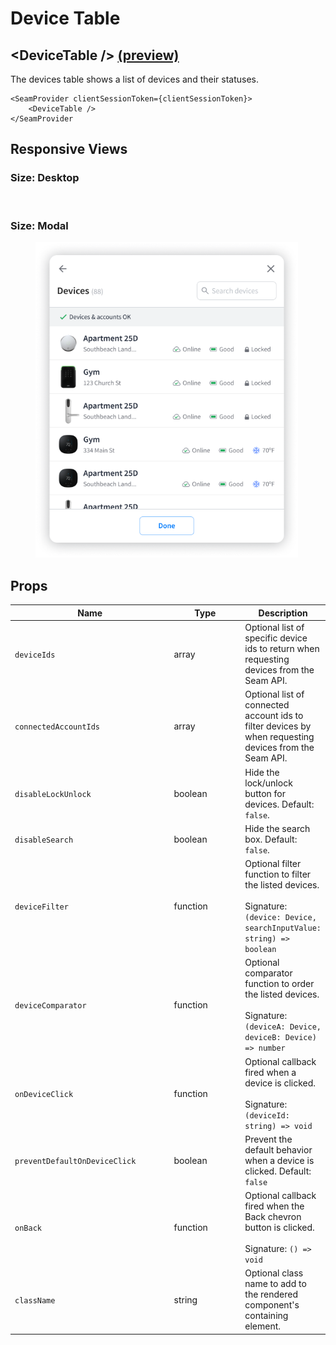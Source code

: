 # Device Table

## \<DeviceTable /> [(preview)](https://react.seam.co/?path=/docs/example-devicetable--docs)

The devices table shows a list of devices and their statuses.

```
<SeamProvider clientSessionToken={clientSessionToken}>
    <DeviceTable />
</SeamProvider
```

## Responsive Views

### Size: Desktop

<figure><img src="../../.gitbook/assets/device-table.png" alt=""><figcaption></figcaption></figure>

### Size: Modal

<figure><img src="../../.gitbook/assets/Mod - Device List (1) (1).png" alt="" width="420"><figcaption></figcaption></figure>

## Props

<table><thead><tr><th width="265">Name</th><th width="123.33333333333331">Type</th><th>Description</th></tr></thead><tbody><tr><td><code>deviceIds</code></td><td>array</td><td>Optional list of specific device ids to return when requesting devices from the Seam API.</td></tr><tr><td><code>connectedAccountIds</code></td><td>array</td><td>Optional list of connected account ids to filter devices by when requesting devices from the Seam API.</td></tr><tr><td><code>disableLockUnlock</code></td><td>boolean</td><td>Hide the lock/unlock button for devices. Default: <code>false</code>.</td></tr><tr><td><code>disableSearch</code></td><td>boolean</td><td>Hide the search box. Default: <code>false</code>.</td></tr><tr><td><code>deviceFilter</code></td><td>function</td><td>Optional filter function to filter the listed devices.<br><br>Signature: <code>(device: Device, searchInputValue: string) => boolean</code></td></tr><tr><td><code>deviceComparator</code></td><td>function</td><td>Optional comparator function to order the listed devices.<br><br>Signature: <code>(deviceA: Device, deviceB: Device) => number</code></td></tr><tr><td><code>onDeviceClick</code></td><td>function</td><td>Optional callback fired when a device is clicked.<br><br>Signature: <code>(deviceId: string) => void</code></td></tr><tr><td><code>preventDefaultOnDeviceClick</code></td><td>boolean</td><td>Prevent the default behavior when a device is clicked. Default: <code>false</code></td></tr><tr><td><code>onBack</code></td><td>function</td><td>Optional callback fired when the Back chevron button is clicked.<br><br>Signature: <code>() => void</code></td></tr><tr><td><code>className</code></td><td>string</td><td>Optional class name to add to the rendered component's containing element.</td></tr></tbody></table>
